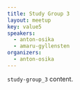 ```yaml
---
title: Study Group 3
layout: meetup
key: value5
speakers:
  - anton-osika
  - amaru-gyllensten
organizers:
  - anton-osika
---
```

`study-group_3` content.
